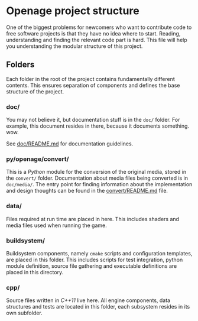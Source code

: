 # Openage project structure #

One of the biggest problems for newcomers who want to contribute code to free
software projects is that they have no idea where to start. Reading,
understanding and finding the relevant code part is hard. This file will help
you understanding the modular structure of this project.


## Folders ##

Each folder in the root of the project contains fundamentally different
contents. This ensures separation of components and defines the base structure
of the project.


### doc/ ###

You may not believe it, but documentation stuff is in the `doc/` folder. For
example, this document resides in there, because it documents something. wow.

See [doc/README.md](../doc/README.md) for documentation guidelines.


### py/openage/convert/ ###

This is a *Python* module for the conversion of the original media, stored in
the `convert/` folder. Documentation about media files being converted is in
`doc/media/`. The entry point for finding information about the implementation
and design thoughts can be found in the [convert/README.md](convert/README.md)
file.


### data/ ###

Files required at run time are placed in here. This includes shaders and media
files used when running the game.


### buildsystem/ ###

Buildsystem components, namely `cmake` scripts and configuration templates,
are placed in this folder. This includes scripts for test integration, python
module definition, source file gathering and executable definitions are placed
in this directory.


### cpp/ ###

Source files written in *C++11* live here.
All engine components, data structures and tests are located in this folder,
each subsystem resides in its own subfolder.
